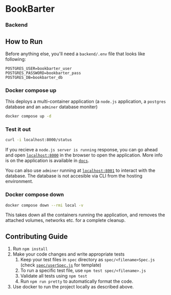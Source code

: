 # BookBarter

### Backend

## How to Run

Before anything else, you'll need a `backend/.env` file that looks like following:

```
POSTGRES_USER=bookbarter_user
POSTGRES_PASSWORD=bookbarter_pass
POSTGRES_DB=bookbarter_db
```

### Docker compose up

This deploys a multi-container application (a `node.js` application, a `postgres` database and an `adminer` database moniter)

```bash
docker compose up -d
```

### Test it out

```bash
curl -i localhost:8000/status
```

If you recieve a `node.js server is running` response, you can go ahead and open [`localhost:8000`](http://localhost:8000) in the browser to open the application. More info is on the application is available in [`docs`](./docs/).

You can also use `adminer` running at [`localhost:8001`](http://localhost:8001) to interact with the database. The database is not accesible via CLI from the hosting environment.

### Docker compose down

```bash
docker compose down --rmi local -v
```

This takes down all the containers running the application, and removes the attached volumes, networks etc. for a complete cleanup.

## Contributing Guide

1. Run `npm install`
1. Make your code changes and write appropriate tests
    1. Keep your test files in `spec` directory as `spec/<filename>Spec.js` (check [`spec/userSpec.js`](./spec/userSpec.js) for template)
    1. To run a specific test file, use `npm test spec/<filename>.js`
    1. Validate all tests using `npm test`
    1. Run `npm run pretty` to automatically format the code.
1. Use docker to run the project locally as described above.